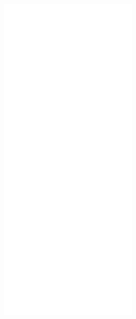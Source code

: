 [![GitHub metrics](https://raw.githubusercontent.com/vittodevit/vittodevit/main/github-metrics.svg)](https://raw.githubusercontent.com/vittodevit/vittodevit/main/github-metrics.svg)
